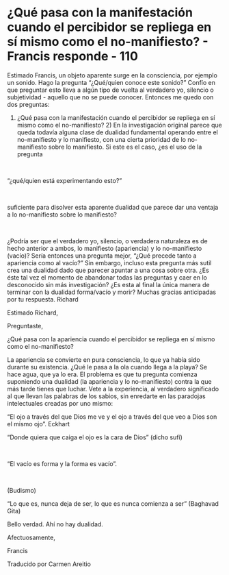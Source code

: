 # ¿Qué pasa con la manifestación cuando el percibidor se repliega en sí mismo como el no-manifiesto? - Francis responde - 110

Estimado Francis, un objeto aparente surge en la consciencia, por ejemplo un sonido. Hago la pregunta “¿Qué/quien conoce este sonido?” Confío en que preguntar esto lleva a algún tipo de vuelta al verdadero yo, silencio o subjetividad - aquello que no se puede conocer. Entonces me quedo con dos preguntas: 

1) ¿Qué pasa con la manifestación cuando el percibidor se repliega en sí mismo como el no-manifiesto? 2) En la investigación original parece que queda todavía alguna clase de dualidad fundamental operando entre el no-manifiesto y lo manifiesto, con una cierta prioridad de lo no-manifiesto sobre lo manifiesto. Si este es el caso, ¿es el uso de la pregunta

  

“¿qué/quien está experimentando esto?”

  

suficiente para disolver esta aparente dualidad que parece dar una ventaja a lo no-manifiesto sobre lo manifiesto?

  

¿Podría ser que el verdadero yo, silencio, o verdadera naturaleza es de hecho anterior a ambos, lo manifiesto (apariencia) y lo no-manifiesto (vacío)? Sería entonces una pregunta mejor, “¿Qué precede tanto a apariencia como al vacío?” Sin embargo, incluso esta pregunta más sutil crea una dualidad dado que parecer apuntar a una cosa sobre otra. ¿Es éste tal vez el momento de abandonar todas las preguntas y caer en lo desconocido sin más investigación? ¿Es esta al final la única manera de terminar con la dualidad forma/vacío y morir? Muchas gracias anticipadas por tu respuesta. Richard

Estimado Richard,

Preguntaste,

¿Qué pasa con la apariencia cuando el percibidor se repliega en sí mismo como el no-manifiesto?

La apariencia se convierte en pura consciencia, lo que ya había sido durante su existencia. ¿Qué le pasa a la ola cuando llega a la playa? Se hace agua, que ya lo era. El problema es que tu pregunta comienza suponiendo una dualidad (la apariencia y lo no-manifiesto) contra la que más tarde tienes que luchar. Vete a la experiencia, al verdadero significado al que llevan las palabras de los sabios, sin enredarte en las paradojas intelectuales creadas por uno mismo: 

“El ojo a través del que Dios me ve y el ojo a través del que veo a Dios son el mismo ojo”. Eckhart

“Donde quiera que caiga el ojo es la cara de Dios” (dicho sufí)

  

“El vacío es forma y la forma es vacío”.

  

(Budismo) 

“Lo que es, nunca deja de ser, lo que es nunca comienza a ser” (Baghavad Gita)

Bello verdad. Ahí no hay dualidad.

Afectuosamente, 

Francis

Traducido por Carmen Areitio

